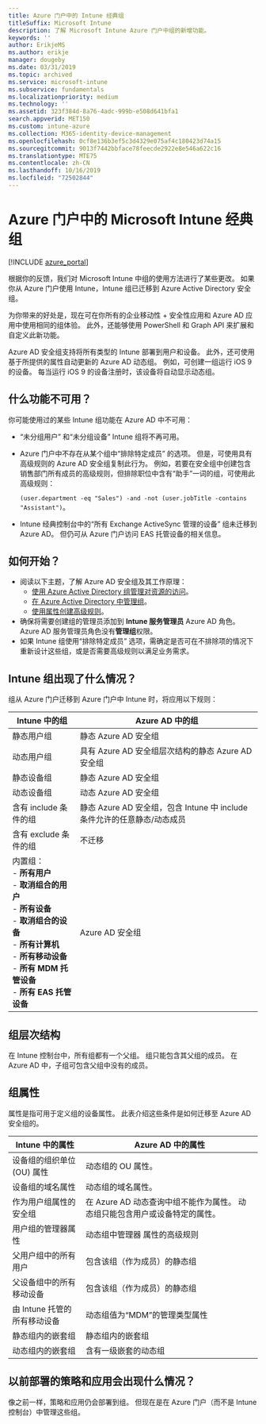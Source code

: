 ```yaml
---
title: Azure 门户中的 Intune 经典组
titleSuffix: Microsoft Intune
description: 了解 Microsoft Intune Azure 门户中组的新增功能。
keywords: ''
author: ErikjeMS
ms.author: erikje
manager: dougeby
ms.date: 03/31/2019
ms.topic: archived
ms.service: microsoft-intune
ms.subservice: fundamentals
ms.localizationpriority: medium
ms.technology: ''
ms.assetid: 323f384d-8a76-4adc-999b-e508d641bfa1
search.appverid: MET150
ms.custom: intune-azure
ms.collection: M365-identity-device-management
ms.openlocfilehash: 0cf8e136b3ef5c3d4329e075af4c180423d74a15
ms.sourcegitcommit: 9013f7442bbface78feecde2922e8e546a622c16
ms.translationtype: MTE75
ms.contentlocale: zh-CN
ms.lasthandoff: 10/16/2019
ms.locfileid: "72502844"
---
```

# <a name="microsoft-intune-classic-groups-in-the-azure-portal"></a>Azure 门户中的 Microsoft Intune 经典组

[!INCLUDE [azure_portal](../includes/azure_portal.md)]

根据你的反馈，我们对 Microsoft Intune 中组的使用方法进行了某些更改。
如果你从 Azure 门户使用 Intune，Intune 组已迁移到 Azure Active Directory 安全组。

为你带来的好处是，现在可在你所有的企业移动性 + 安全性应用和 Azure AD 应用中使用相同的组体验。 此外，还能够使用 PowerShell 和 Graph API 来扩展和自定义此新功能。

Azure AD 安全组支持将所有类型的 Intune 部署到用户和设备。 此外，还可使用基于所提供的属性自动更新的 Azure AD 动态组。 例如，可创建一组运行 iOS 9 的设备。 每当运行 iOS 9 的设备注册时，该设备将自动显示动态组。

## <a name="what-is-not-available"></a>什么功能不可用？

你可能使用过的某些 Intune 组功能在 Azure AD 中不可用：

- “未分组用户”  和“未分组设备”  Intune 组将不再可用。
- Azure 门户中不存在从某个组中“排除特定成员”  的选项。 但是，可使用具有高级规则的 Azure AD 安全组复制此行为。 例如，若要在安全组中创建包含销售部门所有成员的高级规则，但排除职位中含有“助手”一词的组，可使用此高级规则：

  `(user.department -eq "Sales") -and -not (user.jobTitle -contains "Assistant")`。
- Intune 经典控制台中的“所有 Exchange ActiveSync 管理的设备”  组未迁移到 Azure AD。 但仍可从 Azure 门户访问 EAS 托管设备的相关信息。

## <a name="how-to-get-started"></a>如何开始？

- 阅读以下主题，了解 Azure AD 安全组及其工作原理：
  - [使用 Azure Active Directory 组管理对资源的访问](https://azure.microsoft.com/documentation/articles/active-directory-manage-groups/)。
  - [在 Azure Active Directory 中管理组](https://azure.microsoft.com/documentation/articles/active-directory-accessmanagement-manage-groups/)。
  - [使用属性创建高级规则](https://azure.microsoft.com/documentation/articles/active-directory-accessmanagement-groups-with-advanced-rules/)。
- 确保将需要创建组的管理员添加到 **Intune 服务管理员** Azure AD 角色。 Azure AD 服务管理员角色没有**管理组**权限。
- 如果 Intune 组使用“排除特定成员”  选项，需确定是否可在不排除项的情况下重新设计这些组，或是否需要高级规则以满足业务需求。


## <a name="what-happened-to-intune-groups"></a>Intune 组出现了什么情况？
组从 Azure 门户迁移到 Azure 门户中 Intune 时，将应用以下规则：

| Intune 中的组|Azure AD 中的组|
|-----------------------------------------------------------------------|-------------------------------------------------------------|
|静态用户组|静态 Azure AD 安全组|
|动态用户组|具有 Azure AD 安全组层次结构的静态 Azure AD 安全组|
|静态设备组|静态 Azure AD 安全组|
|动态设备组|动态 Azure AD 安全组|
|含有 include 条件的组|静态 Azure AD 安全组，包含 Intune 中 include 条件允许的任意静态/动态成员|
|含有 exclude 条件的组|不迁移|
|内置组：<br>- **所有用户**<br>- **取消组合的用户**<br>- **所有设备**<br>- **取消组合的设备**<br>- **所有计算机**<br>- **所有移动设备**<br>- **所有 MDM 托管设备**<br>- **所有 EAS 托管设备**|Azure AD 安全组|

## <a name="group-hierarchy"></a>组层次结构

在 Intune 控制台中，所有组都有一个父组。 组只能包含其父组的成员。 在 Azure AD 中，子组可包含父组中没有的成员。

## <a name="group-attributes"></a>组属性
属性是指可用于定义组的设备属性。 此表介绍这些条件是如何迁移至 Azure AD 安全组的。

| Intune 中的属性|Azure AD 中的属性|
|-----------------------------------------------------------------------|-------------------------------------------------------------|
|设备组的组织单位 (OU) 属性|动态组的 OU 属性。|
|设备组的域名属性|动态组的域名属性。|
|作为用户组属性的安全组|在 Azure AD 动态查询中组不能作为属性。 动态组只能包含用户或设备特定的属性。|
|用户组的管理器属性|动态组中管理器  属性的高级规则|
|父用户组中的所有用户|包含该组（作为成员）的静态组|
|父设备组中的所有移动设备|包含该组（作为成员）的静态组|
|由 Intune 托管的所有移动设备|动态组值为“MDM”的管理类型属性|
|静态组内的嵌套组 |静态组内的嵌套组|
|动态组内的嵌套组|含有一级嵌套的动态组|

## <a name="what-happens-to-policies-and-apps-you-previously-deployed"></a>以前部署的策略和应用会出现什么情况？

像之前一样，策略和应用仍会部署到组。 但现在是在 Azure 门户（而不是 Intune 控制台）中管理这些组。
